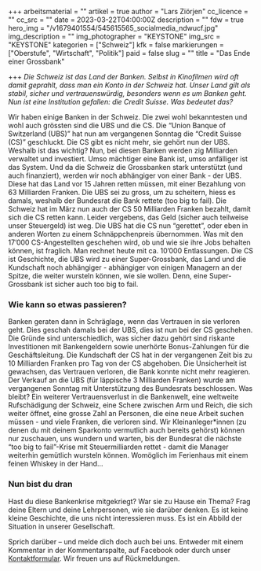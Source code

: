 +++
arbeitsmaterial = ""
artikel = true
author = "Lars Ziörjen"
cc_licence = ""
cc_src = ""
date = 2023-03-22T04:00:00Z
description = ""
fdw = true
hero_img = "/v1679401554/545615565_socialmedia_ndwucf.jpg"
img_description = ""
img_photographer = "KEYSTONE"
img_src = "KEYSTONE"
kategorien = ["Schweiz"]
kfk = false
markierungen = ["Oberstufe", "Wirtschaft", "Politik"]
paid = false
slug = ""
title = "Das Ende einer Grossbank"

+++
_Die Schweiz ist das Land der Banken. Selbst in Kinofilmen wird oft damit geprahlt, dass man ein Konto in der Schweiz hat. Unser Land gilt als stabil, sicher und vertrauenswürdig, besonders wenn es um Banken geht. Nun ist eine Institution gefallen: die Credit Suisse. Was bedeutet das?_

Wir haben einige Banken in der Schweiz. Die zwei wohl bekanntesten und wohl auch grössten sind die UBS und die CS. Die “Union Banque of Switzerland (UBS)” hat nun am vergangenen Sonntag die “Credit Suisse (CS)” geschluckt. Die CS gibt es nicht mehr, sie gehört nun der UBS. Weshalb ist das wichtig? Nun, bei diesen Banken werden zig Milliarden verwaltet und investiert. Umso mächtiger eine Bank ist, umso anfälliger ist das System. Und da die Schweiz die Grossbanken stark unterstützt (und auch finanziert), werden wir noch abhängiger von einer Bank - der UBS. Diese hat das Land vor 15 Jahren retten müssen, mit einer Bezahlung von 63 Milliarden Franken. Die UBS sei zu gross, um zu scheitern, hiess es damals, weshalb der Bundesrat die Bank rettete (too big to fail). Die Schweiz hat im März nun auch der CS 50 Milliarden Franken bezahlt, damit sich die CS retten kann. Leider vergebens, das Geld (sicher auch teilweise unser Steuergeld) ist weg. Die UBS hat die CS nun “gerettet”, oder eben in anderen Worten zu einem Schnäppchenpreis übernommen. Was mit den 17’000 CS-Angestellten geschehen wird, ob und wie sie ihre Jobs behalten können, ist fraglich. Man rechnet heute mit ca. 10’000 Entlassungen. Die CS ist Geschichte, die UBS wird zu einer Super-Grossbank, das Land und die Kundschaft noch abhängiger - abhängiger von einigen Managern an der Spitze, die weiter wursteln können, wie sie wollen. Denn, eine Super-Grossbank ist sicher auch too big to fail.

### Wie kann so etwas passieren?

Banken geraten dann in Schräglage, wenn das Vertrauen in sie verloren geht. Dies geschah damals bei der UBS, dies ist nun bei der CS geschehen. Die Gründe sind unterschiedlich, was sicher dazu gehört sind riskante Investitionen mit Bankengeldern sowie unerhörte Bonus-Zahlungen für die Geschäftsleitung. Die Kundschaft der CS hat in der vergangenen Zeit bis zu 10 Milliarden Franken pro Tag von der CS abgehoben. Die Unsicherheit ist gewachsen, das Vertrauen verloren, die Bank konnte nicht mehr reagieren. Der Verkauf an die UBS (für läppische 3 Milliarden Franken) wurde am vergangenen Sonntag mit Unterstützung des Bundesrats beschlossen. Was bleibt? Ein weiterer Vertrauensverlust in die Bankenwelt, eine weltweite Rufschädigung der Schweiz, eine Schere zwischen Arm und Reich, die sich weiter öffnet, eine grosse Zahl an Personen, die eine neue Arbeit suchen müssen - und viele Franken, die verloren sind. Wir Kleinanleger*innen (zu denen du mit deinem Sparkonto vermutlich auch bereits gehörst) können nur zuschauen, uns wundern und warten, bis der Bundesrat die nächste “too big to fail”-Krise mit Steuermilliarden rettet - damit die Manager weiterhin gemütlich wursteln können. Womöglich im Ferienhaus mit einem feinen Whiskey in der Hand…

### Nun bist du dran

Hast du diese Bankenkrise mitgekriegt? War sie zu Hause ein Thema? Frag deine Eltern und deine Lehrpersonen, wie sie darüber denken. Es ist keine kleine Geschichte, die uns nicht interessieren muss. Es ist ein Abbild der Situation in unserer Gesellschaft.

  
Sprich darüber – und melde dich doch auch bei uns. Entweder mit einem Kommentar in der Kommentarspalte, auf Facebook oder durch unser [Kontaktformular](https://www.chinderzytig.ch/kontakt/). Wir freuen uns auf Rückmeldungen.